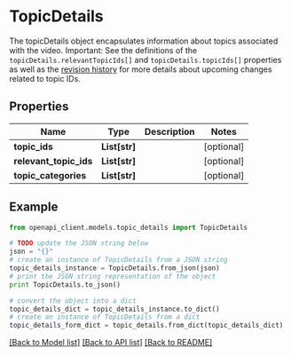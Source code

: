 # TopicDetails

The topicDetails object encapsulates information about topics associated with the video. Important: See the definitions of the `topicDetails.relevantTopicIds[]` and `topicDetails.topicIds[]` properties as well as the [revision history](https://developers.google.com/youtube/v3/revision_history#november-10-2016) for more details about upcoming changes related to topic IDs.

## Properties
Name | Type | Description | Notes
------------ | ------------- | ------------- | -------------
**topic_ids** | **List[str]** |  | [optional]
**relevant_topic_ids** | **List[str]** |  | [optional]
**topic_categories** | **List[str]** |  | [optional]

## Example

```python
from openapi_client.models.topic_details import TopicDetails

# TODO update the JSON string below
json = "{}"
# create an instance of TopicDetails from a JSON string
topic_details_instance = TopicDetails.from_json(json)
# print the JSON string representation of the object
print TopicDetails.to_json()

# convert the object into a dict
topic_details_dict = topic_details_instance.to_dict()
# create an instance of TopicDetails from a dict
topic_details_form_dict = topic_details.from_dict(topic_details_dict)
```
[[Back to Model list]](../README.md#documentation-for-models) [[Back to API list]](../README.md#documentation-for-api-endpoints) [[Back to README]](../README.md)
